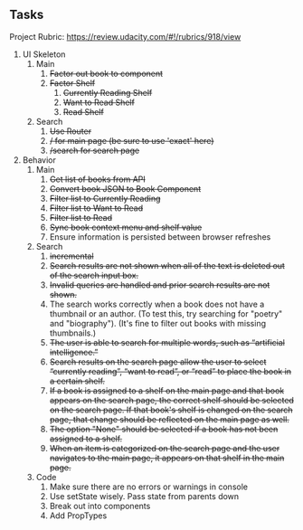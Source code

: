 ## Tasks

Project Rubric: https://review.udacity.com/#!/rubrics/918/view

1. UI Skeleton
    1. Main
        1. ~~Factor out book to component~~
        1. ~~Factor Shelf~~
            1. ~~Currently Reading Shelf~~
            1. ~~Want to Read Shelf~~
            1. ~~Read Shelf~~
    1. Search
        1. ~~Use Router~~
        1. ~~/ for main page (be sure to use 'exact' here)~~
        1. ~~/search for search page~~
1. Behavior
    1. Main
        1. ~~Get list of books from API~~
        1. ~~Convert book JSON to Book Component~~
        1. ~~Filter list to Currently Reading~~
        1. ~~Filter list to Want to Read~~
        1. ~~Filter list to Read~~
        1. ~~Sync book context menu and shelf value~~
        1. Ensure information is persisted between browser refreshes
    1. Search
        1. ~~incremental~~
        1. ~~Search results are not shown when all of the text is deleted out of the search input box.~~
        1. ~~Invalid queries are handled and prior search results are not shown.~~
        1. The search works correctly when a book does not have a thumbnail or an author. (To test this, try searching for "poetry" and "biography"). (It's fine to filter out books with missing thumbnails.)
        1. ~~The user is able to search for multiple words, such as “artificial intelligence.”~~
        1. ~~Search results on the search page allow the user to select “currently reading”, “want to read”, or “read” to place the book in a certain shelf.~~
        1. ~~If a book is assigned to a shelf on the main page and that book appears on the search page, the correct shelf should be selected on the search page. If that book's shelf is changed on the search page, that change should be reflected on the main page as well.~~
        1. ~~The option "None" should be selected if a book has not been assigned to a shelf.~~
        1. ~~When an item is categorized on the search page and the user navigates to the main page, it appears on that shelf in the main page.~~
    1. Code
        1. Make sure there are no errors or warnings in console
        1. Use setState wisely. Pass state from parents down
        1. Break out into components
        1. Add PropTypes
